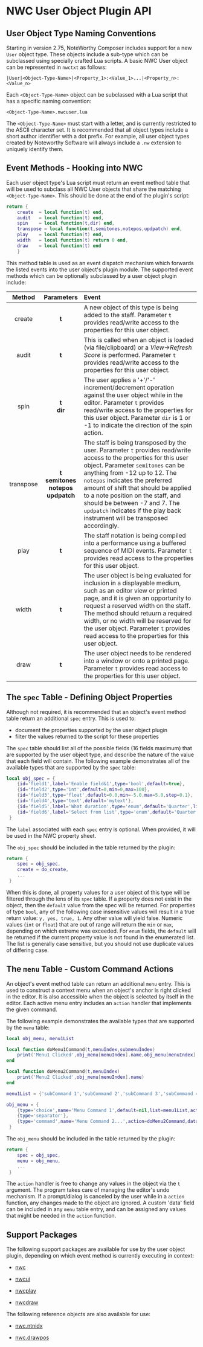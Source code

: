 # NWC User Object Plugin API

## User Object Type Naming Conventions
Starting in version 2.75, NoteWorthy Composer includes support for a new `User` object type.
These objects include a sub-type which can be subclassed using specially crafted Lua scripts.
A basic NWC User object can be represented in `nwctxt` as follows:


```nwctxt
|User|<Object-Type-Name>|<Property_1>:<Value_1>...|<Property_n>:<Value_n>
```

Each `<Object-Type-Name>` object can be subclassed with a Lua script that has a specific naming convention:

`<Object-Type-Name>.nwcuser.lua`


The `<Object-Type-Name>` must start with a letter, and is currently restricted to the ASCII character set. It is recommended that all object types include a short author identifier with a dot prefix. For example, all user object types created by Noteworthy Software will always include a `.nw` extension to uniquely identify them.

## Event Methods - Hooking into NWC

Each user object type's Lua script must return an event method table that will be used to subclass all NWC User objects that share the matching `<Object-Type-Name>`. This should be done at the end of the plugin's script:

```Lua
return {
	create	= local function(t) end,
	audit	= local function(t) end,
	spin	= local function(t,dir) end,
	transpose = local function(t,semitones,notepos,updpatch) end,
	play	= local function(t) end,
	width	= local function(t) return 0 end,
	draw	= local function(t) end
	}
```

This method table is used as an event dispatch mechanism which forwards the listed events into the user object's plugin module. The supported event methods which can be optionally subclassed by a user object plugin include:

| Method    | Parameters | Event    |
|:---------:|:----------:|:-------------- |
|  create   | **t**      | A new object of this type is being added to the staff. Parameter `t` provides read/write access to the properties for this user object. |
|  audit   | **t**      | This is called when an object is loaded (via file/clipboard) or a _View->Refresh Score_ is performed. Parameter `t` provides read/write access to the properties for this user object. |
|  spin     | **t**<br>**dir** | The user applies a '+'/'-' increment/decrement operation against the user object while in the editor. Parameter `t` provides read/write access to the properties for this user object. Parameter `dir` is 1 or -1 to indicate the direction of the spin action.|
|  transpose     | **t**<br>**semitones**<br>**notepos**<br>**updpatch** | The staff is being transposed by the user. Parameter `t` provides read/write access to the properties for this user object. Parameter `semitones` can be anything from -12 up to 12. The `notepos` indicates the preferred amount of shift that should be applied to a note position on the staff, and should be between -7 and 7. The `updpatch` indicates if the play back instrument will be transposed accordingly.|
|  play     | **t** | The staff notation is being compiled into a performance using a buffered sequence of MIDI events. Parameter `t` provides read access to the properties for this user object. |
|  width    | **t** | The user object is being evaluated for inclusion in a displayable medium, such as an editor view or printed page, and it is given an opportunity to request a reserved width on the staff. The method should retuurn a required width, or no width will be reserved for the user object. Parameter `t` provides read access to the properties for this user object. |
|  draw     | **t** | The user object needs to be rendered into a window or onto a printed page. Parameter `t` provides read access to the properties for this user object. |

## The `spec` Table - Defining Object Properties

Although not required, it is recommended that an object's event method table return an additional `spec` entry. This is used to:

- document the properties supported by the user object plugin
- filter the values returned to the script for these properties

The `spec` table should list all of the possible fields (16 fields maximum) that are supported by the user object type, and describe the nature of the value that each field will contain. The following example demonstrates all of the available types that are supported by the `spec` table:

```Lua
local obj_spec = {
	{id='field1',label='Enable field&1',type='bool',default=true},
	{id='field2',type='int',default=0,min=0,max=100},
	{id='field3',type='float',default=0.0,min=-5.0,max=5.0,step=0.1},
	{id='field4',type='text',default='mytext'},
	{id='field5',label='What duration',type='enum',default='Quarter',list=nwc.txt.NoteDuration},
	{id='field6',label='Select from list',type='enum',default='Quarter',list={'Whole', 'Half', 'Quarter', 'Eighth', 'Sixteenth', 'Thirtysecond', 'Sixtyfourth'}},
 }
```

The `label` associated with each `spec` entry is optional. When provided, it will be used in the NWC property sheet.

The `obj_spec` should be included in the table returned by the plugin:

```Lua
return {
	spec = obj_spec,
	create = do_create,
	...
 }
```

When this is done, all property values for a user object of this type will be filtered through the lens of its `spec` table. If a property does not exist in the object, then the `default` value from the spec will be returned. For properties of type `bool`, any of the following case insensitive values will result in a true return value: `y, yes, true, 1`. Any other value will yield false. Numeric values (`int` or `float`) that are out of range will return the `min` or `max`, depending on which extreme was exceeded. For `enum` fields, the `default` will be returned if the current property value is not found in the enumerated list. The list is generally case sensitive, but you should not use duplicate values of differing case.

## The `menu` Table - Custom Command Actions
An object's event method table can return an additional `menu` entry. This is used to construct a context menu when an object's anchor is right clicked in the editor. It is also accessible when the object is selected by itself in the editor. Each active menu entry includes an `action` handler that implements the given command.

The following example demonstrates the available types that are supported by the `menu` table:

```Lua
local obj_menu, menu1List

local function doMenu1Command(t,menuIndex,submenuIndex)
	print('Menu1 Clicked',obj_menu[menuIndex].name,obj_menu[menuIndex].list[submenuIndex])
end

local function doMenu2Command(t,menuIndex)
	print('Menu2 Clicked',obj_menu[menuIndex].name)
end

menu1List = {'subCommand 1','subCommand 2','subCommand 3','subCommand 4','subCommand 5'}

obj_menu = {
	{type='choice',name='Menu Command 1',default=nil,list=menu1List,action=doMenu1Command},
	{type='separator'},
	{type='command',name='Menu Command 2...',action=doMenu2Command,data={custom1='anything'}},
 }
```

The `obj_menu` should be included in the table returned by the plugin:

```Lua
return {
	spec = obj_spec,
	menu = obj_menu,
	...
 }
```

The `action` handler is free to change any values in the object via the `t` argument. The program takes care of managing the editor's undo mechanism. If a prompt/dialog is canceled by the user while in a `action` function, any changes made to the object are ignored. A custom 'data' field can be included in any `menu` table entry, and can be assigned any values that might be needed in the `action` function.

## Support Packages

The following support packages are available for use by the user object plugin, depending on which event method is currently executing in context:

- [nwc](nwc.md)

- [nwcui](nwcui.md)

- [nwcplay](nwcplay.md)

- [nwcdraw](nwcdraw.md) 

The following reference objects are also available for use:

- [nwc.ntnidx](nwc.ntnidx.md)

- [nwc.drawpos](nwc.drawpos.md)

